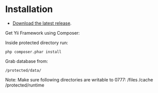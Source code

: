 # Installation

* [Download the latest release](https://github.com/perminder-klair/kato/archive/master.zip).

Get Yii Framework using Composer:

Inside protected directory run:

    php composer.phar install

Grab database from:

    /protected/data/

Note: Make sure following directories are writable to 0777:
    /files
    /cache
    /protected/runtime